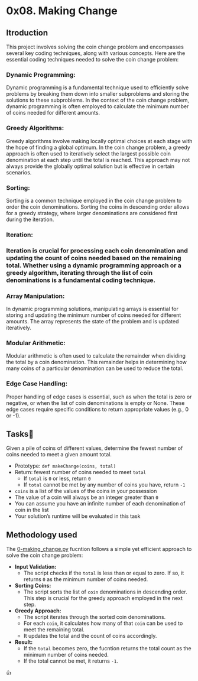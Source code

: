 # 0x08. Making Change

## Itroduction
This project involves solving the coin change problem and encompasses several key coding techniques, along with various concepts. Here are the essential coding techniques needed to solve the coin change problem:

<h3>Dynamic Programming:</h3>
Dynamic programming is a fundamental technique used to efficiently solve problems by breaking them down into smaller subproblems and storing the solutions to these subproblems. In the context of the coin change problem, dynamic programming is often employed to calculate the minimum number of coins needed for different amounts.

<h3>Greedy Algorithms:</h3>
Greedy algorithms involve making locally optimal choices at each stage with the hope of finding a global optimum. In the coin change problem, a greedy approach is often used to iteratively select the largest possible coin denomination at each step until the total is reached. This approach may not always provide the globally optimal solution but is effective in certain scenarios.

<h3>Sorting:</h3>
Sorting is a common technique employed in the coin change problem to order the coin denominations. Sorting the coins in descending order allows for a greedy strategy, where larger denominations are considered first during the iteration.

<h3>Iteration:<h3>
Iteration is crucial for processing each coin denomination and updating the count of coins needed based on the remaining total. Whether using a dynamic programming approach or a greedy algorithm, iterating through the list of coin denominations is a fundamental coding technique.

<h3>Array Manipulation:</h3>
In dynamic programming solutions, manipulating arrays is essential for storing and updating the minimum number of coins needed for different amounts. The array represents the state of the problem and is updated iteratively.

<h3>Modular Arithmetic:</h3>
Modular arithmetic is often used to calculate the remainder when dividing the total by a coin denomination. This remainder helps in determining how many coins of a particular denomination can be used to reduce the total.

<h3>Edge Case Handling:</h3>
Proper handling of edge cases is essential, such as when the total is zero or negative, or when the list of coin denominations is empty or None. These edge cases require specific conditions to return appropriate values (e.g., 0 or -1).

## Tasks:page_with_curl:

Given a pile of coins of different values, determine the fewest number of coins needed to meet a given amount total.
- Prototype: `def makeChange(coins, total)`
- Return: fewest number of coins needed to meet `total`
  - If `total` is `0` or less, return `0`
  - If `total` cannot be met by any number of coins you have, return `-1`
- `coins` is a list of the values of the coins in your possession
- The value of a coin will always be an integer greater than `0`
- You can assume you have an infinite number of each denomination of coin in the list
- Your solution’s runtime will be evaluated in this task

## Methodology used
The [0-making_change.py](./0-making_change.py) fucntion follows a simple yet efficient approach to solve the coin change problem:

  - **Input Validation:**
    - The script checks if the `total` is less than or equal to zero. If so, it returns `0` as the minimum number of coins needed.
  - **Sorting Coins:**
    - The script sorts the list of `coin` denominations in descending order. This step is crucial for the greedy approach employed in the next step.
  - **Greedy Approach:**
    - The script iterates through the sorted coin denominations.
    - For each `coin`, it calculates how many of that `coin` can be used to meet the remaining total.
    - It updates the total and the count of coins accordingly.
  - **Result:**
    - If the `total` becomes zero, the fucntion returns the total count as the minimum number of coins needed.
    - If the total cannot be met, it returns `-1`.

:+1:
